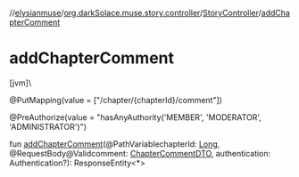 //[elysianmuse](../../../index.md)/[org.darkSolace.muse.story.controller](../index.md)/[StoryController](index.md)/[addChapterComment](add-chapter-comment.md)

# addChapterComment

[jvm]\

@PutMapping(value = [&quot;/chapter/{chapterId}/comment&quot;])

@PreAuthorize(value = &quot;hasAnyAuthority('MEMBER', 'MODERATOR', 'ADMINISTRATOR')&quot;)

fun [addChapterComment](add-chapter-comment.md)(@PathVariablechapterId: [Long](https://kotlinlang.org/api/latest/jvm/stdlib/kotlin/-long/index.html), @RequestBody@Validcomment: [ChapterCommentDTO](../../org.darkSolace.muse.story.model.dto/-chapter-comment-d-t-o/index.md), authentication: Authentication?): ResponseEntity&lt;*&gt;
